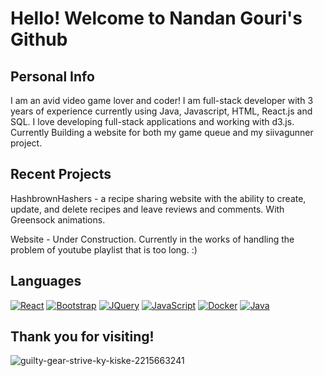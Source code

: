 
# Hello! Welcome to Nandan Gouri's Github
## Personal Info

I am an avid video game lover and coder! I am full-stack developer with 3 years of experience currently using Java, Javascript, HTML, React.js and SQL. I love developing full-stack applications and working with d3.js. Currently Building a website for both my game queue and my siivagunner project.

## Recent Projects 
HashbrownHashers - a recipe sharing website with the ability to create, update, and delete recipes and leave reviews and comments. With Greensock animations.

Website - Under Construction. Currently in the works of handling the problem of youtube playlist that is too long. :)

## Languages 
 [![React][React.js]][React-url] [![Bootstrap][Bootstrap.com]][Bootstrap-url] [![JQuery][JQuery.com]][JQuery-url] [![JavaScript][JavaScript.com]][JavaScript-url] [![Docker][Docker.com]][Docker-url] [![Java][Java.com]][Java-url]




## Thank you for visiting! 
![guilty-gear-strive-ky-kiske-2215663241](https://github.com/user-attachments/assets/bb37b4bf-f2e3-48b0-b5f4-15c089e296e1)


[Java.com]: https://img.shields.io/badge/Java-orange?style=for-the-badge&logo=openjdk
[Java-url]: https://java.com 
[React.js]: https://img.shields.io/badge/React-20232A?style=for-the-badge&logo=react&logoColor=61DAFB
[React-url]: https://reactjs.org/
[Bootstrap.com]: https://img.shields.io/badge/Bootstrap-563D7C?style=for-the-badge&logo=bootstrap&logoColor=white
[Bootstrap-url]: https://getbootstrap.com
[JQuery.com]: https://img.shields.io/badge/jQuery-0769AD?style=for-the-badge&logo=jquery&logoColor=white
[JQuery-url]: https://jquery.com 
[JavaScript.com]: https://img.shields.io/badge/JavaScript-grey?style=for-the-badge&logo=javascript
[JavaScript-url]: https://JavaScript.com 
[Docker.com]: https://img.shields.io/badge/Docker-%230db7ed?style=for-the-badge&logo=docker&logoColor=white
[Docker-url]: https://docker.com 
